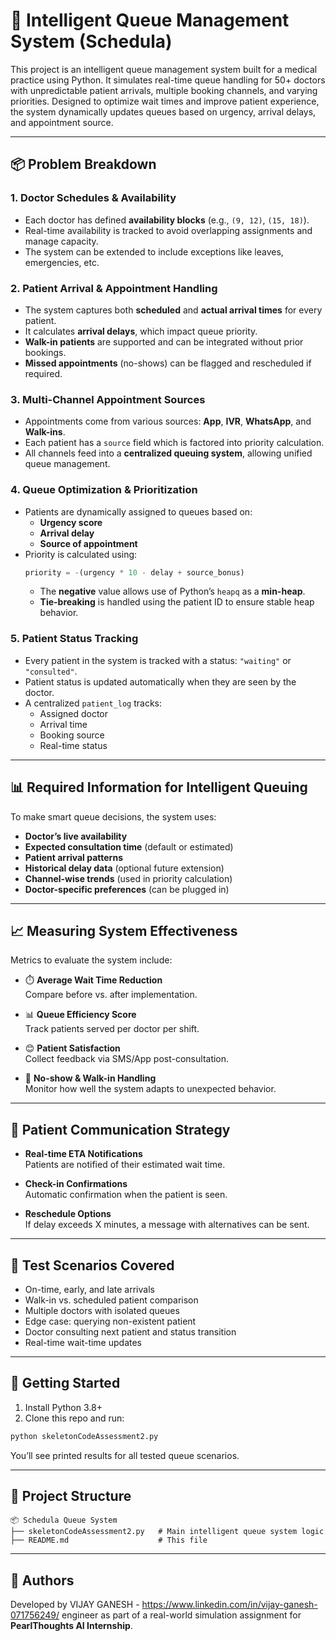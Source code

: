 # 🏥 Intelligent Queue Management System (Schedula)

This project is an intelligent queue management system built for a medical practice using Python. It simulates real-time queue handling for 50+ doctors with unpredictable patient arrivals, multiple booking channels, and varying priorities. Designed to optimize wait times and improve patient experience, the system dynamically updates queues based on urgency, arrival delays, and appointment source.

---

## 📦 Problem Breakdown

### 1. Doctor Schedules & Availability

- Each doctor has defined **availability blocks** (e.g., `(9, 12)`, `(15, 18)`).
- Real-time availability is tracked to avoid overlapping assignments and manage capacity.
- The system can be extended to include exceptions like leaves, emergencies, etc.

### 2. Patient Arrival & Appointment Handling

- The system captures both **scheduled** and **actual arrival times** for every patient.
- It calculates **arrival delays**, which impact queue priority.
- **Walk-in patients** are supported and can be integrated without prior bookings.
- **Missed appointments** (no-shows) can be flagged and rescheduled if required.

### 3. Multi-Channel Appointment Sources

- Appointments come from various sources: **App**, **IVR**, **WhatsApp**, and **Walk-ins**.
- Each patient has a `source` field which is factored into priority calculation.
- All channels feed into a **centralized queuing system**, allowing unified queue management.

### 4. Queue Optimization & Prioritization

- Patients are dynamically assigned to queues based on:
  - **Urgency score**
  - **Arrival delay**
  - **Source of appointment**
- Priority is calculated using:
  ```python
  priority = -(urgency * 10 - delay + source_bonus)
  ```
  - The **negative** value allows use of Python’s `heapq` as a **min-heap**.
  - **Tie-breaking** is handled using the patient ID to ensure stable heap behavior.

### 5. Patient Status Tracking

- Every patient in the system is tracked with a status: `"waiting"` or `"consulted"`.
- Patient status is updated automatically when they are seen by the doctor.
- A centralized `patient_log` tracks:
  - Assigned doctor
  - Arrival time
  - Booking source
  - Real-time status

---

## 📊 Required Information for Intelligent Queuing

To make smart queue decisions, the system uses:

- **Doctor’s live availability**
- **Expected consultation time** (default or estimated)
- **Patient arrival patterns**
- **Historical delay data** (optional future extension)
- **Channel-wise trends** (used in priority calculation)
- **Doctor-specific preferences** (can be plugged in)

---

## 📈 Measuring System Effectiveness

Metrics to evaluate the system include:

- ⏱️ **Average Wait Time Reduction**  
  Compare before vs. after implementation.

- 📊 **Queue Efficiency Score**  
  Track patients served per doctor per shift.

- 😊 **Patient Satisfaction**  
  Collect feedback via SMS/App post-consultation.

- 🔄 **No-show & Walk-in Handling**  
  Monitor how well the system adapts to unexpected behavior.

---

## 📱 Patient Communication Strategy

- **Real-time ETA Notifications**  
  Patients are notified of their estimated wait time.

- **Check-in Confirmations**  
  Automatic confirmation when the patient is seen.

- **Reschedule Options**  
  If delay exceeds X minutes, a message with alternatives can be sent.

---

## 🧪 Test Scenarios Covered

- On-time, early, and late arrivals
- Walk-in vs. scheduled patient comparison
- Multiple doctors with isolated queues
- Edge case: querying non-existent patient
- Doctor consulting next patient and status transition
- Real-time wait-time updates

---

## 🚀 Getting Started

1. Install Python 3.8+
2. Clone this repo and run:

```bash
python skeletonCodeAssessment2.py
```

You’ll see printed results for all tested queue scenarios.

---

## 📁 Project Structure

```
📦 Schedula Queue System
├── skeletonCodeAssessment2.py   # Main intelligent queue system logic
├── README.md                    # This file
```

---

## 🙌 Authors

Developed by VIJAY GANESH - https://www.linkedin.com/in/vijay-ganesh-071756249/ engineer as part of a real-world simulation assignment for **PearlThoughts AI Internship**.